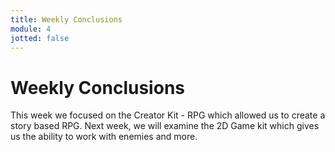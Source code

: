 ```yaml
---
title: Weekly Conclusions
module: 4
jotted: false
---
```


# Weekly Conclusions

This week we focused on the Creator Kit - RPG which allowed us to create a story based RPG.  Next week, we will examine the 2D Game kit which gives us the ability to work with enemies and more.